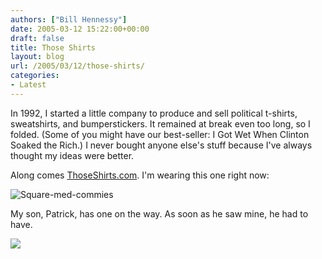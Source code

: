 ```yaml
---
authors: ["Bill Hennessy"]
date: 2005-03-12 15:22:00+00:00
draft: false
title: Those Shirts
layout: blog
url: /2005/03/12/those-shirts/
categories:
- Latest
---
```


In 1992, I started a little company to produce and sell political t-shirts, sweatshirts, and bumperstickers. It remained at break even too long, so I folded. (Some of you might have our best-seller: I Got Wet When Clinton Soaked the Rich.) I never bought anyone else's stuff because I've always thought my ideas were better.




Along comes [ThoseShirts.com](https://www.thoseshirts.com/). I'm wearing this one right now:




![Square-med-commies](https://blog.billhennessy.com/blogs/hennessys_view/square_2Dmed_2Dcommies.gif)





My son, Patrick, has one on the way. As soon as he saw mine, he had to have.

![](https://blog.billhennessy.com/aggbug.aspx?PostID=1338)


